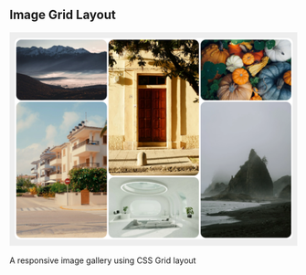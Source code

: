 ## Image Grid Layout

![Image grid layout](<Image grid layout.png>)

A responsive image gallery using CSS Grid layout